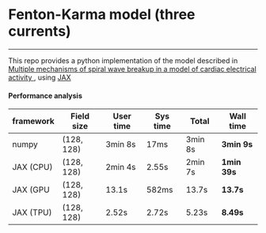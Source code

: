# Fenton-Karma model (three currents)
---

This repo provides a python implementation of the model described in [Multiple mechanisms of spiral wave breakup in a model of cardiac electrical activity ](https://aip.scitation.org/doi/10.1063/1.1504242), using [JAX](https://github.com/google/jax)


#### Performance analysis

|  framework 	|  Field size 	|  User time 	| Sys time 	| Total   	| **Wall time** 	|
|------------	|-------------	|------------	|----------	|---------	|---------------	|
|  numpy     	| (128, 128)  	| 3min 8s    	| 17ms     	| 3min 8s 	| **3min 9s**   	|
| JAX (CPU)  	| (128, 128)  	| 2min 4s    	| 2.55s    	| 2min 7s 	| **1min 39s**  	|
| JAX (GPU   	| (128, 128)  	| 13.1s      	| 582ms    	| 13.7s   	| **13.7s**     	|
| JAX (TPU)  	| (128, 128)  	| 2.52s      	| 2.72s    	| 5.23s   	| **8.49s**     	|
